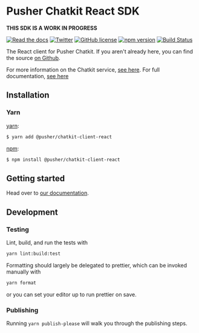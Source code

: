 # Pusher Chatkit React SDK
**THIS SDK IS A WORK IN PROGRESS**

[![Read the docs](https://img.shields.io/badge/read_the-docs-92A8D1.svg)](https://docs.pusher.com/chatkit/reference/react)
[![Twitter](https://img.shields.io/badge/twitter-@Pusher-blue.svg?style=flat)](http://twitter.com/Pusher)
[![GitHub license](https://img.shields.io/badge/license-MIT-lightgrey.svg)](https://github.com/pusher/chatkit-client-react/blob/master/LICENSE.md)
[![npm version](https://badge.fury.io/js/%40pusher%2Fchatkit-client-react.svg)](https://badge.fury.io/js/%40pusher%2Fchatkit-client-react)
[![Build Status](https://travis-ci.org/pusher/chatkit-client-react.svg?branch=master)](https://travis-ci.org/pusher/chatkit-client-react)

The React client for Pusher Chatkit. If you aren't already here, you can find the source [on Github](https://github.com/pusher/chatkit-client-react).

For more information on the Chatkit service, [see here](https://pusher.com/chatkit). For full documentation, [see here](https://docs.pusher.com/chatkit)

## Installation

### Yarn

[yarn](https://yarnpkg.com/):

```sh
$ yarn add @pusher/chatkit-client-react
```

[npm](https://www.npmjs.com/):

```sh
$ npm install @pusher/chatkit-client-react
```

## Getting started

Head over to [our documentation](https://docs.pusher.com/chatkit/reference/react).

## Development

### Testing

Lint, build, and run the tests with

```sh
yarn lint:build:test
```

Formatting should largely be delegated to prettier, which can be invoked manually with

```sh
yarn format
```

or you can set your editor up to run prettier on save.

### Publishing

Running `yarn publish-please` will walk you through the publishing steps.
